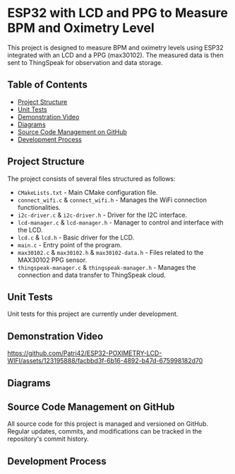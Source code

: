 # ESP32 with LCD and PPG to Measure BPM and Oximetry Level

This project is designed to measure BPM and oximetry levels using ESP32 integrated with an LCD and a PPG (max30102). The measured data is then sent to ThingSpeak for observation and data storage.

## Table of Contents

- [Project Structure](#project-structure)
- [Unit Tests](#unit-tests)
- [Demonstration Video](#demonstration-video)
- [Diagrams](#diagrams)
- [Source Code Management on GitHub](#source-code-management-on-gitHub)
- [Development Process](#development-process)

## Project Structure

The project consists of several files structured as follows:

- `CMakeLists.txt` - Main CMake configuration file.
- `connect_wifi.c` & `connect_wifi.h` - Manages the WiFi connection functionalities.
- `i2c-driver.c` & `i2c-driver.h` - Driver for the I2C interface.
- `lcd-manager.c` & `lcd-manager.h` - Manager to control and interface with the LCD.
- `lcd.c` & `lcd.h` - Basic driver for the LCD.
- `main.c` - Entry point of the program.
- `max30102.c` & `max30102.h` & `max30102-data.h` - Files related to the MAX30102 PPG sensor.
- `thingspeak-manager.c` & `thingspeak-manager.h` - Manages the connection and data transfer to ThingSpeak cloud.

## Unit Tests

Unit tests for this project are currently under development.

## Demonstration Video

https://github.com/Patri42/ESP32-POXIMETRY-LCD-WIFI/assets/123195888/facbbd3f-6b16-4892-b47d-675998182d70

## Diagrams

## Source Code Management on GitHub
All source code for this project is managed and versioned on GitHub. Regular updates, commits, and modifications can be tracked in the repository's commit history.

## Development Process

